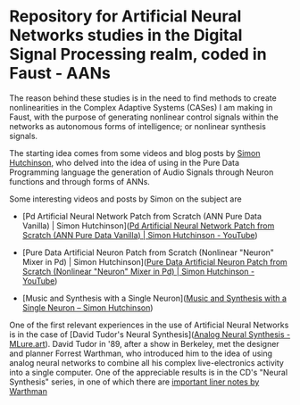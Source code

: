 # Repository for Artificial Neural Networks studies in the Digital Signal Processing realm, coded in Faust - AANs

The reason behind these studies is in the need to find methods to create nonlinearities in the Complex Adaptive Systems (CASes) I am making in Faust, with the purpose of generating nonlinear control signals within the networks as autonomous forms of intelligence; or nonlinear synthesis signals.

The starting idea comes from some videos and blog posts by [Simon Hutchinson](https://simonhutchinson.com/), who delved into the idea of using in the Pure Data Programming language the generation of Audio Signals through Neuron functions and through forms of ANNs.

Some interesting videos and posts by Simon on the subject are

- [Pd Artificial Neural Network Patch from Scratch (ANN Pure Data Vanilla) | Simon Hutchinson]([Pd Artificial Neural Network Patch from Scratch (ANN Pure Data Vanilla) | Simon Hutchinson - YouTube](https://www.youtube.com/watch?v=VAJeJAr3J7I&t=160s))

- [Pure Data Artificial Neuron Patch from Scratch (Nonlinear "Neuron" Mixer in Pd) | Simon Hutchinson]([Pure Data Artificial Neuron Patch from Scratch (Nonlinear &quot;Neuron&quot; Mixer in Pd) | Simon Hutchinson - YouTube](https://www.youtube.com/watch?v=PdJG5SFmVaw))

- [Music and Synthesis with a Single Neuron]([Music and Synthesis with a Single Neuron &#8211; Simon Hutchinson](https://simonhutchinson.com/2022/05/11/music-and-synthesis-with-a-single-neuron/)) 

One of the first relevant experiences in the use of Artificial Neural Networks is in the case of [David Tudor's Neural Synthesis]([Analog Neural Synthesis - MLure.art](https://mlure.art/analog-neural-synthesis/)). David Tudor in '89, after a show in Berkeley, met the designer and planner Forrest Warthman, who introduced him to the idea of using analog neural networks to combine all his complex live-electronics activity into a single computer.  One of the appreciable results is in the CD's "Neural Synthesis" series, in one of which there are [important liner notes by Warthman](http://www.lovely.com/albumnotes/notes1602.html)
